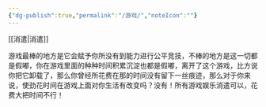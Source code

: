 ```yaml
---
{"dg-publish":true,"permalink":"/游戏/","noteIcon":""}
---
```


[[消遣\|消遣]]

游戏最棒的地方是它会赋予你所没有到能力进行公平竞技，不棒的地方是这一切都是假嘟，你在游戏里面的种种时间积累沉淀也都是假嘟，离开了这个游戏，比方说你把它卸载了，那么你曾经所花费在那的时间没有留下一丝痕迹，那么对于你来说，使劲花时间在游戏上面对你生活有改变吗？没有！所有游戏娱乐消遣可以，花费大把时间不行！
